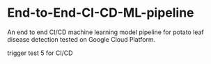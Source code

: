 # End-to-End-CI-CD-ML-pipeline
An end to end CI/CD machine learning model pipeline for potato leaf disease detection tested on Google Cloud Platform. 

trigger test 5 for CI/CD
